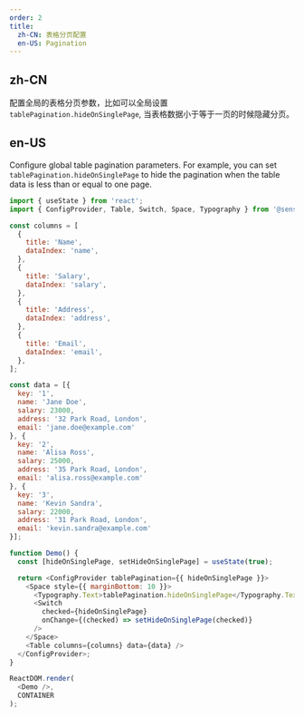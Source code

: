 ```yaml
---
order: 2
title:
  zh-CN: 表格分页配置
  en-US: Pagination
---
```


## zh-CN

配置全局的表格分页参数，比如可以全局设置 `tablePagination.hideOnSinglePage`, 当表格数据小于等于一页的时候隐藏分页。

## en-US

Configure global table pagination parameters. For example, you can set `tablePagination.hideOnSinglePage` to hide the pagination when the table data is less than or equal to one page.

```js
import { useState } from 'react';
import { ConfigProvider, Table, Switch, Space, Typography } from '@sensoro-design/react';

const columns = [
  {
    title: 'Name',
    dataIndex: 'name',
  },
  {
    title: 'Salary',
    dataIndex: 'salary',
  },
  {
    title: 'Address',
    dataIndex: 'address',
  },
  {
    title: 'Email',
    dataIndex: 'email',
  },
];

const data = [{
  key: '1',
  name: 'Jane Doe',
  salary: 23000,
  address: '32 Park Road, London',
  email: 'jane.doe@example.com'
}, {
  key: '2',
  name: 'Alisa Ross',
  salary: 25000,
  address: '35 Park Road, London',
  email: 'alisa.ross@example.com'
}, {
  key: '3',
  name: 'Kevin Sandra',
  salary: 22000,
  address: '31 Park Road, London',
  email: 'kevin.sandra@example.com'
}];

function Demo() {
  const [hideOnSinglePage, setHideOnSinglePage] = useState(true);

  return <ConfigProvider tablePagination={{ hideOnSinglePage }}>
    <Space style={{ marginBottom: 10 }}>
      <Typography.Text>tablePagination.hideOnSinglePage</Typography.Text>
      <Switch
        checked={hideOnSinglePage}
        onChange={(checked) => setHideOnSinglePage(checked)}
      />
    </Space>
    <Table columns={columns} data={data} />
  </ConfigProvider>;
} 

ReactDOM.render(
  <Demo />,
  CONTAINER
);
```
